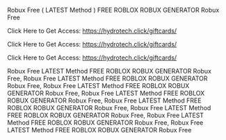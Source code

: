 Robux Free ( LATEST Method ) FREE ROBLOX ROBUX GENERATOR Robux Free

Click Here to Get Access: https://hydrotech.click/giftcards/

Click Here to Get Access: https://hydrotech.click/giftcards/

Click Here to Get Access: https://hydrotech.click/giftcards/

Robux Free LATEST Method FREE ROBLOX ROBUX GENERATOR Robux Free, Robux Free LATEST Method FREE ROBLOX ROBUX GENERATOR Robux Free, Robux Free LATEST Method FREE ROBLOX ROBUX GENERATOR Robux Free, Robux Free LATEST Method FREE ROBLOX ROBUX GENERATOR Robux Free, Robux Free LATEST Method FREE ROBLOX ROBUX GENERATOR Robux Free, Robux Free LATEST Method FREE ROBLOX ROBUX GENERATOR Robux Free, Robux Free LATEST Method FREE ROBLOX ROBUX GENERATOR Robux Free, Robux Free LATEST Method FREE ROBLOX ROBUX GENERATOR Robux Free
